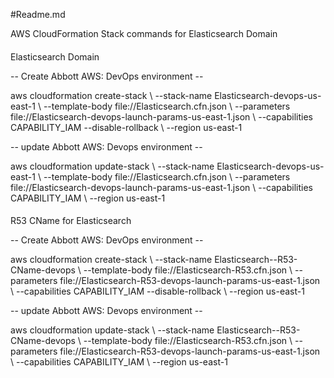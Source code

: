 #Readme.md

AWS CloudFormation Stack commands for Elasticsearch Domain

####

Elasticsearch Domain

-- Create Abbott AWS: DevOps environment --

aws cloudformation create-stack \ --stack-name Elasticsearch-devops-us-east-1 \ --template-body file://Elasticsearch.cfn.json \ --parameters file://Elasticsearch-devops-launch-params-us-east-1.json \ --capabilities CAPABILITY_IAM --disable-rollback \ --region us-east-1


-- update Abbott AWS: Devops environment --

aws cloudformation update-stack \ --stack-name Elasticsearch-devops-us-east-1 \ --template-body file://Elasticsearch.cfn.json \ --parameters file://Elasticsearch-devops-launch-params-us-east-1.json \ --capabilities CAPABILITY_IAM \ --region us-east-1

####

R53 CName for Elasticsearch

-- Create Abbott AWS: DevOps environment --

aws cloudformation create-stack \ --stack-name Elasticsearch--R53-CName-devops \ --template-body file://Elasticsearch-R53.cfn.json \ --parameters file://Elasticsearch-R53-devops-launch-params-us-east-1.json \ --capabilities CAPABILITY_IAM --disable-rollback \ --region us-east-1


-- update Abbott AWS: Devops environment --

aws cloudformation update-stack \ --stack-name Elasticsearch--R53-CName-devops \ --template-body file://Elasticsearch-R53.cfn.json \ --parameters file://Elasticsearch-R53-devops-launch-params-us-east-1.json \ --capabilities CAPABILITY_IAM \ --region us-east-1